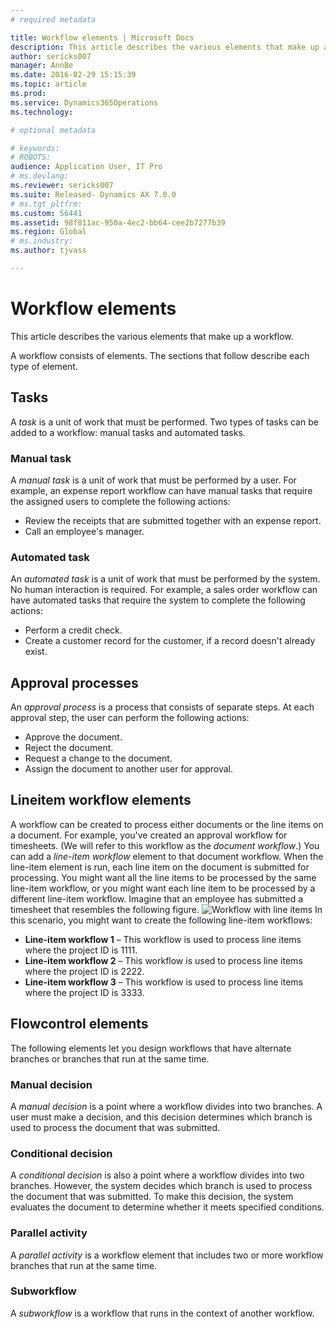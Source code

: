 ```yaml
---
# required metadata

title: Workflow elements | Microsoft Docs
description: This article describes the various elements that make up a workflow.
author: sericks007
manager: AnnBe
ms.date: 2016-02-29 15:15:39
ms.topic: article
ms.prod: 
ms.service: Dynamics365Operations
ms.technology: 

# optional metadata

# keywords: 
# ROBOTS: 
audience: Application User, IT Pro
# ms.devlang: 
ms.reviewer: sericks007
ms.suite: Released- Dynamics AX 7.0.0
# ms.tgt_pltfrm: 
ms.custom: 56441
ms.assetid: 98f811ac-950a-4ec2-bb64-cee2b7277b39
ms.region: Global
# ms.industry: 
ms.author: tjvass

---
```


# Workflow elements

This article describes the various elements that make up a workflow.

A workflow consists of elements. The sections that follow describe each type of element.

## Tasks
A *task* is a unit of work that must be performed. Two types of tasks can be added to a workflow: manual tasks and automated tasks.

### Manual task

A *manual task* is a unit of work that must be performed by a user. For example, an expense report workflow can have manual tasks that require the assigned users to complete the following actions:

-   Review the receipts that are submitted together with an expense report.
-   Call an employee's manager.

### Automated task

An *automated task* is a unit of work that must be performed by the system. No human interaction is required. For example, a sales order workflow can have automated tasks that require the system to complete the following actions:

-   Perform a credit check.
-   Create a customer record for the customer, if a record doesn't already exist.

## Approval processes
An *approval process* is a process that consists of separate steps. At each approval step, the user can perform the following actions:

-   Approve the document.
-   Reject the document.
-   Request a change to the document.
-   Assign the document to another user for approval.

## Lineitem workflow elements
A workflow can be created to process either documents or the line items on a document. For example, you've created an approval workflow for timesheets. (We will refer to this workflow as the *document workflow*.) You can add a *line-item workflow* element to that document workflow. When the line-item element is run, each line item on the document is submitted for processing. You might want all the line items to be processed by the same line-item workflow, or you might want each line item to be processed by a different line-item workflow. Imagine that an employee has submitted a timesheet that resembles the following figure. ![Workflow with line items](./media/workflow_lineitemworkflow.gif) In this scenario, you might want to create the following line-item workflows:

-   **Line-item workflow 1** – This workflow is used to process line items where the project ID is 1111.
-   **Line-item workflow 2** – This workflow is used to process line items where the project ID is 2222.
-   **Line-item workflow 3** – This workflow is used to process line items where the project ID is 3333.

## Flowcontrol elements
The following elements let you design workflows that have alternate branches or branches that run at the same time.

### Manual decision

A *manual decision* is a point where a workflow divides into two branches. A user must make a decision, and this decision determines which branch is used to process the document that was submitted.

### Conditional decision

A *conditional decision* is also a point where a workflow divides into two branches. However, the system decides which branch is used to process the document that was submitted. To make this decision, the system evaluates the document to determine whether it meets specified conditions.

### Parallel activity

A *parallel activity* is a workflow element that includes two or more workflow branches that run at the same time.

### Subworkflow

A *subworkflow* is a workflow that runs in the context of another workflow.

